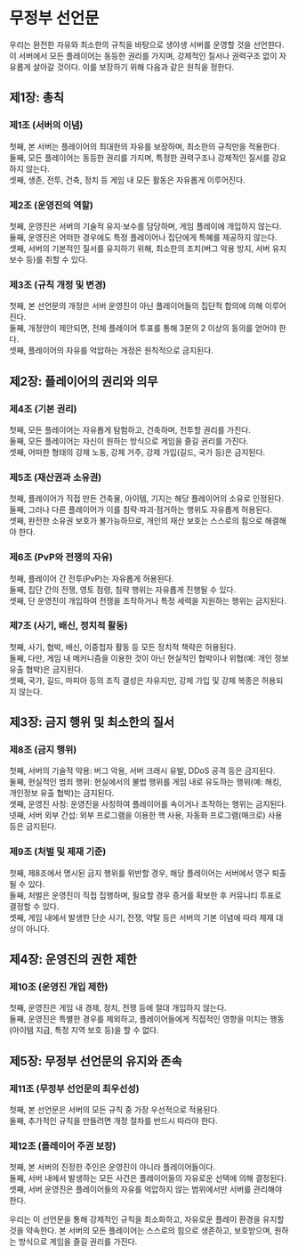 # **무정부 선언문**  

우리는 완전한 자유와 최소한의 규칙을 바탕으로 생야생 서버를 운영할 것을 선언한다. 이 서버에서 모든 플레이어는 동등한 권리를 가지며, 강제적인 질서나 권력구조 없이 자유롭게 살아갈 것이다. 이를 보장하기 위해 다음과 같은 원칙을 정한다.  

## **제1장: 총칙**  

### **제1조 (서버의 이념)**  
첫째, 본 서버는 플레이어의 최대한의 자유를 보장하며, 최소한의 규칙만을 적용한다.  
둘째, 모든 플레이어는 동등한 권리를 가지며, 특정한 권력구조나 강제적인 질서를 강요하지 않는다.  
셋째, 생존, 전투, 건축, 정치 등 게임 내 모든 활동은 자유롭게 이루어진다.  

### **제2조 (운영진의 역할)**  
첫째, 운영진은 서버의 기술적 유지·보수를 담당하며, 게임 플레이에 개입하지 않는다.  
둘째, 운영진은 어떠한 경우에도 특정 플레이어나 집단에게 특혜를 제공하지 않는다.  
셋째, 서버의 기본적인 질서를 유지하기 위해, 최소한의 조치(버그 악용 방지, 서버 유지 보수 등)를 취할 수 있다.  

### **제3조 (규칙 개정 및 변경)**  
첫째, 본 선언문의 개정은 서버 운영진이 아닌 플레이어들의 집단적 합의에 의해 이루어진다.  
둘째, 개정안이 제안되면, 전체 플레이어 투표를 통해 3분의 2 이상의 동의를 얻어야 한다.  
셋째, 플레이어의 자유를 억압하는 개정은 원칙적으로 금지된다.  

## **제2장: 플레이어의 권리와 의무**  

### **제4조 (기본 권리)**  
첫째, 모든 플레이어는 자유롭게 탐험하고, 건축하며, 전투할 권리를 가진다.  
둘째, 모든 플레이어는 자신이 원하는 방식으로 게임을 즐길 권리를 가진다.  
셋째, 어떠한 형태의 강제 노동, 강제 거주, 강제 가입(길드, 국가 등)은 금지된다.  

### **제5조 (재산권과 소유권)**  
첫째, 플레이어가 직접 만든 건축물, 아이템, 기지는 해당 플레이어의 소유로 인정된다.  
둘째, 그러나 다른 플레이어가 이를 침략·파괴·점거하는 행위도 자유롭게 허용된다.  
셋째, 완전한 소유권 보호가 불가능하므로, 개인의 재산 보호는 스스로의 힘으로 해결해야 한다.  

### **제6조 (PvP와 전쟁의 자유)**  
첫째, 플레이어 간 전투(PvP)는 자유롭게 허용된다.  
둘째, 집단 간의 전쟁, 영토 점령, 침략 행위는 자유롭게 진행될 수 있다.  
셋째, 단 운영진이 개입하여 전쟁을 조작하거나 특정 세력을 지원하는 행위는 금지된다.  

### **제7조 (사기, 배신, 정치적 활동)**  
첫째, 사기, 협박, 배신, 이중첩자 활동 등 모든 정치적 책략은 허용된다.  
둘째, 다만, 게임 내 메커니즘을 이용한 것이 아닌 현실적인 협박이나 위협(예: 개인 정보 유출 협박)은 금지된다.  
셋째, 국가, 길드, 마피아 등의 조직 결성은 자유지만, 강제 가입 및 강제 복종은 허용되지 않는다.  

## **제3장: 금지 행위 및 최소한의 질서**  

### **제8조 (금지 행위)**  
첫째, 서버의 기술적 악용: 버그 악용, 서버 크래시 유발, DDoS 공격 등은 금지된다.  
둘째, 현실적인 범죄 행위: 현실에서의 불법 행위를 게임 내로 유도하는 행위(예: 해킹, 개인정보 유출 협박)는 금지된다.  
셋째, 운영진 사칭: 운영진을 사칭하여 플레이어를 속이거나 조작하는 행위는 금지된다.  
넷째, 서버 외부 간섭: 외부 프로그램을 이용한 핵 사용, 자동화 프로그램(매크로) 사용 등은 금지된다.  

### **제9조 (처벌 및 제재 기준)**  
첫째, 제8조에서 명시된 금지 행위를 위반할 경우, 해당 플레이어는 서버에서 영구 퇴출될 수 있다.  
둘째, 처벌은 운영진이 직접 집행하며, 필요할 경우 증거를 확보한 후 커뮤니티 투표로 결정할 수 있다.  
셋째, 게임 내에서 발생한 단순 사기, 전쟁, 약탈 등은 서버의 기본 이념에 따라 제재 대상이 아니다.  

## **제4장: 운영진의 권한 제한**  

### **제10조 (운영진 개입 제한)**  
첫째, 운영진은 게임 내 경제, 정치, 전쟁 등에 절대 개입하지 않는다.  
둘째, 운영진은 특별한 경우를 제외하고, 플레이어들에게 직접적인 영향을 미치는 행동(아이템 지급, 특정 지역 보호 등)을 할 수 없다.  

## **제5장: 무정부 선언문의 유지와 존속**  

### **제11조 (무정부 선언문의 최우선성)**  
첫째, 본 선언문은 서버의 모든 규칙 중 가장 우선적으로 적용된다.  
둘째, 추가적인 규칙을 만들려면 개정 절차를 반드시 따라야 한다.  

### **제12조 (플레이어 주권 보장)**  
첫째, 본 서버의 진정한 주인은 운영진이 아니라 플레이어들이다.  
둘째, 서버 내에서 발생하는 모든 사건은 플레이어들의 자유로운 선택에 의해 결정된다.  
셋째, 서버 운영진은 플레이어들의 자유를 억압하지 않는 범위에서만 서버를 관리해야 한다.  

우리는 이 선언문을 통해 강제적인 규칙을 최소화하고, 자유로운 플레이 환경을 유지할 것을 약속한다. 본 서버의 모든 플레이어는 스스로의 힘으로 생존하고, 보호받으며, 원하는 방식으로 게임을 즐길 권리를 가진다.
